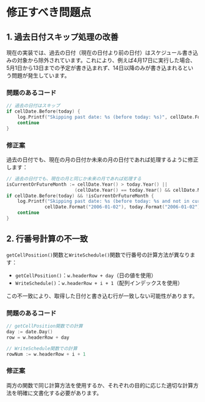 # 修正すべき問題点

## 1. 過去日付スキップ処理の改善

現在の実装では、過去の日付（現在の日付より前の日付）はスケジュール書き込みの対象から除外されています。これにより、例えば4月17日に実行した場合、5月1日から13日までの予定が書き込まれず、14日以降のみが書き込まれるという問題が発生しています。

### 問題のあるコード
```go
// 過去の日付はスキップ
if cellDate.Before(today) {
    log.Printf("Skipping past date: %s (before today: %s)", cellDate.Format("2006-01-02"), today.Format("2006-01-02"))
    continue
}
```

### 修正案
過去の日付でも、現在の月の日付か未来の月の日付であれば処理するように修正します：

```go
// 過去の日付でも、現在の月と同じか未来の月であれば処理する
isCurrentOrFutureMonth := cellDate.Year() > today.Year() || 
                         (cellDate.Year() == today.Year() && cellDate.Month() >= today.Month())
if cellDate.Before(today) && !isCurrentOrFutureMonth {
    log.Printf("Skipping past date: %s (before today: %s and not in current or future month)", 
              cellDate.Format("2006-01-02"), today.Format("2006-01-02"))
    continue
}
```

## 2. 行番号計算の不一致

`getCellPosition()`関数と`WriteSchedule()`関数で行番号の計算方法が異なります：

- `getCellPosition()`：`w.headerRow + day`（日の値を使用）
- `WriteSchedule()`：`w.headerRow + i + 1`（配列インデックスを使用）

この不一致により、取得した日付と書き込む行が一致しない可能性があります。

### 問題のあるコード
```go
// getCellPosition関数での計算
day := date.Day()
row = w.headerRow + day
```

```go
// WriteSchedule関数での計算
rowNum := w.headerRow + i + 1
```

### 修正案
両方の関数で同じ計算方法を使用するか、それぞれの目的に応じた適切な計算方法を明確に文書化する必要があります。

